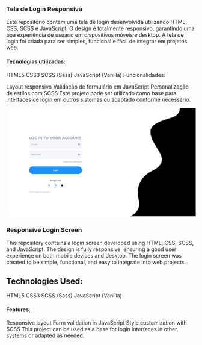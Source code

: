 <h3>Tela de Login Responsiva </h3>

Este repositório contém uma tela de login desenvolvida utilizando HTML, CSS, SCSS e JavaScript. O design é totalmente responsivo, garantindo uma boa experiência de usuário em dispositivos móveis e desktop. A tela de login foi criada para ser simples, funcional e fácil de integrar em projetos web.

<h4>Tecnologias utilizadas: </h4>

HTML5
CSS3
SCSS (Sass)
JavaScript (Vanilla)
Funcionalidades:

Layout responsivo
Validação de formulário em JavaScript
Personalização de estilos com SCSS
Este projeto pode ser utilizado como base para interfaces de login em outros sistemas ou adaptado conforme necessário.


<img src="Preview.png">


<h3>Responsive Login Screen</h3>
This repository contains a login screen developed using HTML, CSS, SCSS, and JavaScript. The design is fully responsive, ensuring a good user experience on both mobile devices and desktop. The login screen was created to be simple, functional, and easy to integrate into web projects.

<h2>Technologies Used:</h2>
HTML5
CSS3
SCSS (Sass)
JavaScript (Vanilla)

<h4>Features:</h4>
Responsive layout
Form validation in JavaScript
Style customization with SCSS
This project can be used as a base for login interfaces in other systems or adapted as needed.
